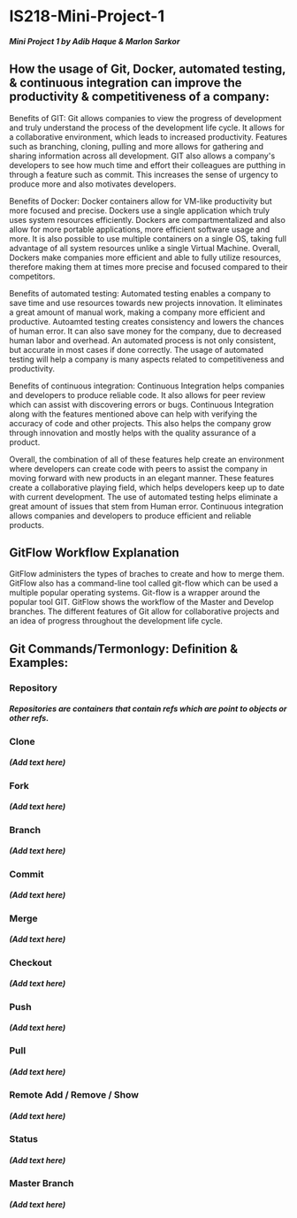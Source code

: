 # IS218-Mini-Project-1
##### Mini Project 1 by Adib Haque &amp; Marlon Sarkor

## How the usage of Git, Docker, automated testing, & continuous integration can improve the productivity & competitiveness of a company:
Benefits of GIT: Git allows companies to view the progress of development and truly understand the process of the development life cycle. It allows for a collaborative environment, which leads to increased productivity. Features such as branching, cloning, pulling and more allows for gathering and sharing information across all development. GIT also allows a company's developers to see how much time and effort their colleagues are putthing in through a feature such as commit. This increases the sense of urgency to produce more and also motivates developers. 

Benefits of Docker: Docker containers allow for VM-like productivity but more focused and precise. Dockers use a single application which truly uses system resources efficiently. Dockers are compartmentalized and also allow for more portable applications, more efficient software usage and more. It is also possible to use multiple containers on a single OS, taking full advantage of all system resources unlike a single Virtual Machine. Overall, Dockers make companies more efficient and able to fully utilize resources, therefore making them at times more precise and focused compared to their competitors. 

Benefits of automated testing: Automated testing enables a company to save time and use resources towards new projects innovation. It eliminates a great amount of manual work, making a company more efficient and productive. Autoamted testing creates consistency and lowers the chances of human error. It can also save money for the company, due to decreased human labor and overhead. An automated process is not only consistent, but accurate in most cases if done correctly. The usage of automated testing will help a company is many aspects related to competitiveness and productivity. 

Benefits of continuous integration: Continuous Integration helps companies and developers to produce reliable code. It also allows for peer review which can assist with discovering errors or bugs. Continuous Integration along with the features mentioned above can help with verifying the accuracy of code and other projects. This also helps the company grow through innovation and mostly helps with the quality assurance of a product. 

Overall, the combination of all of these features help create an environment where developers can create code with peers to assist the company in moving forward with new products in an elegant manner. These features create a collaborative playing field, which helps developers keep up to date with current development. The use of automated testing helps eliminate a great amount of issues that stem from Human error. Continuous integration allows companies and developers to produce efficient and reliable products. 

## GitFlow Workflow Explanation
GitFlow administers the types of braches to create and how to merge them. GitFlow also has a command-line tool called git-flow which can be used a multiple popular operating systems. Git-flow is a wrapper around the popular tool GIT. GitFlow shows the workflow of the Master and Develop branches. The different features of Git allow for collaborative projects and an idea of progress throughout the development life cycle. 

## Git Commands/Termonlogy: Definition & Examples:
### Repository
##### Repositories are containers that contain refs which are point to objects or other refs.

### Clone
##### (Add text here)

### Fork
##### (Add text here)

### Branch
##### (Add text here)

### Commit
##### (Add text here)

### Merge
##### (Add text here)

### Checkout
##### (Add text here)

### Push
##### (Add text here)

### Pull
##### (Add text here)

### Remote Add / Remove / Show
##### (Add text here)

### Status
##### (Add text here)

### Master Branch
##### (Add text here)
